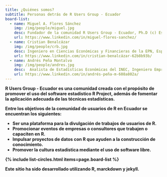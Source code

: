 ```yaml
---
title: ¿Quiénes somos?
subtitle: Personas detrás de R Users Group - Ecuador
board-list:
  - name: Miguel A. Flores Sánchez
    img: /img/people/miguel.jpg
    desc: Fundador de la comunidad R Users Group - Ecuador, Ph.D (c) Estadística e Investigación de Operaciones, Docnente e Investigador en el Centro de Modelamiento Matemático de la EPN, Capacitador de la Sociedad Ecuatoriana de Estadística en R.
    url: https://www.linkedin.com/in/miguel-flores-sanchez/
  - name: Cristian Benalcázar
    img: /img/people/crb.jpg
    desc: Ingeniero en Ciencias Económicas y Financieras de la EPN, Especialista en Ciencia de datos de la Universidad Johns Hopkins, Experto en automatización de modelos estadísticos y econométricos, Experto en el desarrollo de aplicaciones de consulta, captura, control y visualización utilizando R, Rstudio server, Shiny server.    
    url: https://www.linkedin.com/in/cristian-benalcázar-62b8b93b/
  - name: Andrés Peña Montalvo
    img: /img/people/andres.jpg
    desc:  Analista de Estadísticas Económicas del INEC, Ingeniero Empresarial de la EPN, Especialista en estadística económica, Forma parte del Grupo de Expertos Gubernamentales en Estadísticas Manufactureras de la CAN, Capacitador de la Sociedad Ecuatoriana de Estadística en R, SPSS y Stata.
    url: https://www.linkedin.com/in/andrés-peña-m-608a802a/
---
```



<b>R Users Group - Ecuador<b> es una comunidad creada con el propósito de promover el uso del software estadístico R Project, además de fomentar la aplicación adecuada de las técnicas estadísticas.

Entre los objetivos de la comunidad de usuarios de R en Ecuador se encuentran los siguientes:

* Ser una plataforma para la divulgación de trabajos de usuarios de R.
* Promocionar eventos de empresas o consultores que trabajen o capaciten en R.
* Impulsar proyectos de datos con R que ayuden a la construcción de conocimiento.
* Promover la cultura estadística mediante el uso de software libre.

{% include list-circles.html items=page.board-list %}

Este sitio ha sido desarrollado utilizando <b>R, marckdown y jekyll</b>.
